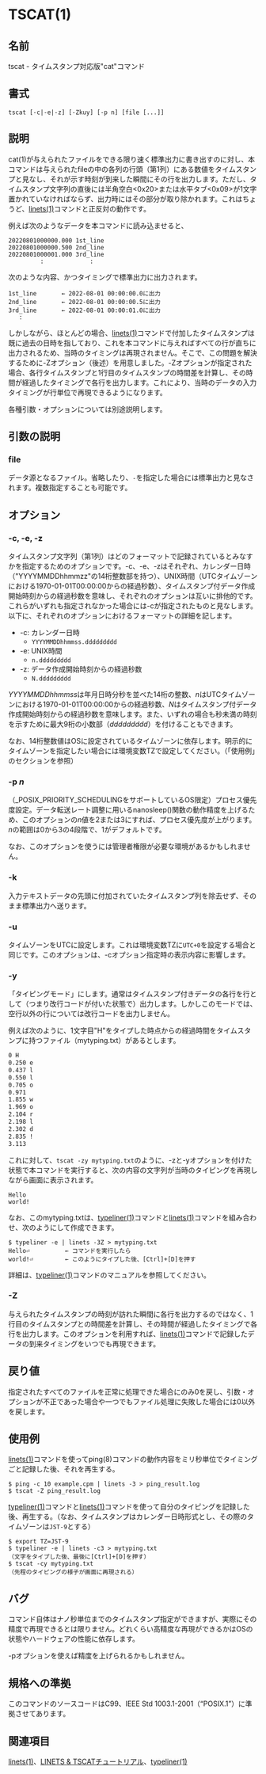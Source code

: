 # TSCAT(1)

## 名前

tscat - タイムスタンプ対応版"cat"コマンド

## 書式

```sh:
tscat [-c|-e|-z] [-Zkuy] [-p n] [file [...]]
```

## 説明

cat(1)が与えられたファイルをできる限り速く標準出力に書き出すのに対し、本コマンドは与えられたfileの中の各列の行頭（第1列）にある数値をタイムスタンプと見なし、それが示す時刻が到来した瞬間にその行を出力します。ただし、タイムスタンプ文字列の直後には半角空白<0x20>または水平タブ<0x09>が1文字置かれていなければならず、出力時にはその部分が取り除かれます。これはちょうど、[linets(1)](linets.man.ja)コマンドと正反対の動作です。

例えば次のようなデータを本コマンドに読み込ませると、

```text:
20220801000000.000 1st_line
20220801000000.500 2nd_line
20220801000001.000 3rd_line
         :             :
```

次のような内容、かつタイミングで標準出力に出力されます。

```text:
1st_line       ← 2022-08-01 00:00:00.0に出力
2nd_line       ← 2022-08-01 00:00:00.5に出力
3rd_line       ← 2022-08-01 00:00:01.0に出力
   :
```

しかしながら、ほとんどの場合、[linets(1)](linets.man.ja)コマンドで付加したタイムスタンプは既に過去の日時を指しており、これを本コマンドに与えればすべての行が直ちに出力されるため、当時のタイミングは再現されません。そこで、この問題を解決するために-Zオプション（後述）を用意しました。-Zオプションが指定された場合、各行タイムスタンプと1行目のタイムスタンプの時間差を計算し、その時間が経過したタイミングで各行を出力します。これにより、当時のデータの入力タイミングが行単位で再現できるようになります。

各種引数・オプションについては別途説明します。

## 引数の説明

### file

データ源となるファイル。省略したり、`-`を指定した場合には標準出力と見なされます。複数指定することも可能です。

## オプション

### -c, -e, -z

タイムスタンプ文字列（第1列）はどのフォーマットで記録されているとみなすかを指定するためのオプションです。-c、-e、-zはそれぞれ、カレンダー日時（"YYYYMMDDhhmmzz"の14桁整数部を持つ）、UNIX時間（UTCタイムゾーンにおける1970-01-01T00:00:00からの経過秒数）、タイムスタンプ付データ作成開始時刻からの経過秒数を意味し、それぞれのオプションは互いに排他的です。これらがいずれも指定されなかった場合には-cが指定されたものと見なします。以下に、それぞれのオプションにおけるフォーマットの詳細を記します。

* -c: カレンダー日時
  * `YYYYMMDDhhmmss.ddddddddd`
* -e: UNIX時間
  * `n.ddddddddd`
* -z: データ作成開始時刻からの経過秒数
  * `N.ddddddddd`

*YYYYMMDDhhmmss*は年月日時分秒を並べた14桁の整数、*n*はUTCタイムゾーンにおける1970-01-01T00:00:00からの経過秒数、*N*はタイムスタンプ付データ作成開始時刻からの経過秒数を意味します。また、いずれの場合も秒未満の時刻を示すために最大9桁の小数部（*ddddddddd*）を付けることもできます。

なお、14桁整数値はOSに設定されているタイムゾーンに依存します。明示的にタイムゾーンを指定したい場合には環境変数TZで設定してください。（「使用例」のセクションを参照）

### -p *n*

（_POSIX_PRIORITY_SCHEDULINGをサポートしているOS限定）プロセス優先度設定。データ転送レート調整に用いるnanosleep()関数の動作精度を上げるため、このオプションの*n*値を2または3にすれば、プロセス優先度が上がります。*n*の範囲は0から3の4段階で、1がデフォルトです。

なお、このオプションを使うには管理者権限が必要な環境があるかもしれません。

### -k

入力テキストデータの先頭に付加されていたタイムスタンプ列を除去せず、そのまま標準出力へ送ります。

### -u

タイムゾーンをUTCに設定します。これは環境変数TZに`UTC+0`を設定する場合と同じです。このオプションは、-cオプション指定時の表示内容に影響します。

### -y

「タイピングモード」にします。通常はタイムスタンプ付きデータの各行を行として（つまり改行コードが付いた状態で）出力します。しかしこのモードでは、空行以外の行については改行コードを出力しません。

例えば次のように、1文字目"H"をタイプした時点からの経過時間をタイムスタンプに持つファイル（mytyping.txt）があるとします。

```text:mytyping.txt
0 H
0.250 e
0.437 l
0.550 l
0.705 o
0.971 
1.855 w
1.969 o
2.104 r
2.198 l
2.302 d
2.835 !
3.113 
```

これに対して、`tscat -zy mytyping.txt`のように、-zと-yオプションを付けた状態で本コマンドを実行すると、次の内容の文字列が当時のタイピングを再現しながら画面に表示されます。

```text:
Hello
world!
```

なお、このmytyping.txtは、[typeliner(1)](typeliner.man.ja.md)コマンドと[linets(1)](linets.man.ja.md)コマンドを組み合わせ、次のようにして作成できます。

```sh:
$ typeliner -e | linets -3Z > mytyping.txt
Hello⏎          ← コマンドを実行したら
world!⏎         ← このようにタイプした後、[Ctrl]+[D]を押す
```

詳細は、[typeliner(1)](typeliner.man.ja.md)コマンドのマニュアルを参照してください。

### -Z

与えられたタイムスタンプの時刻が訪れた瞬間に各行を出力するのではなく、1行目のタイムスタンプとの時間差を計算し、その時間が経過したタイミングで各行を出力します。このオプションを利用すれば、[linets(1)](linets.man.ja)コマンドで記録したデータの到来タイミングをいつでも再現できます。

## 戻り値

指定されたすべてのファイルを正常に処理できた場合にのみ0を戻し、引数・オプションが不正であった場合や一つでもファイル処理に失敗した場合には0以外を戻します。

## 使用例

[linets(1)](linets.man.ja.md)コマンドを使ってping(8)コマンドの動作内容をミリ秒単位でタイミングごと記録した後、それを再生する。

```sh:
$ ping -c 10 example.cpm | linets -3 > ping_result.log
$ tscat -Z ping_result.log
```

[typeliner(1)](typeliner.man.ja.md)コマンドと[linets(1)](linets.man.ja.md)コマンドを使って自分のタイピングを記録した後、再生する。（なお、タイムスタンプはカレンダー日時形式とし、その際のタイムゾーンは`JST-9`とする）

```sh:
$ export TZ=JST-9
$ typeliner -e | linets -c3 > mytyping.txt
（文字をタイプした後、最後に[Ctrl]+[D]を押す）
$ tscat -cy mytyping.txt
（先程のタイピングの様子が画面に再現される）
```

## バグ

コマンド自体はナノ秒単位までのタイムスタンプ指定ができますが、実際にその精度で再現できるとは限りません。どれくらい高精度な再現ができるかはOSの状態やハードウェアの性能に依存します。

-pオプションを使えば精度を上げられるかもしれません。

## 規格への準拠

このコマンドのソースコードはC99、IEEE Std 1003.1-2001（“POSIX.1”）に準拠させてあります。

## 関連項目

[linets(1)](linets.man.ja.md)、[LINETS & TSCATチュートリアル](linets_and_tscat.ja.md)、[typeliner(1)](typeliner.man.ja.md)
